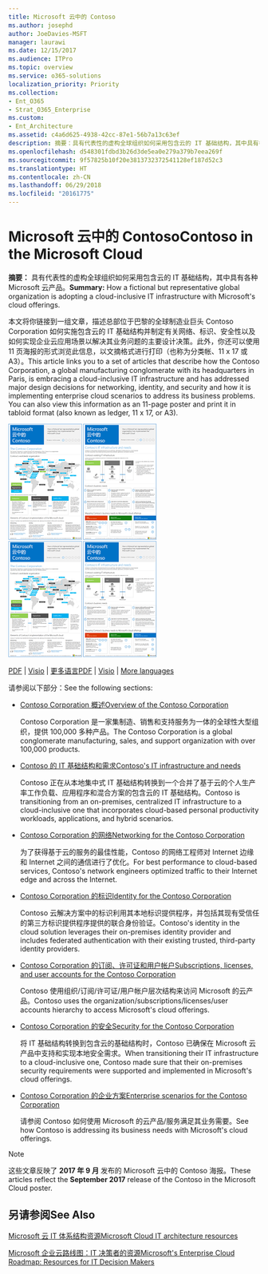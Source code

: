 ```yaml
---
title: Microsoft 云中的 Contoso
ms.author: josephd
author: JoeDavies-MSFT
manager: laurawi
ms.date: 12/15/2017
ms.audience: ITPro
ms.topic: overview
ms.service: o365-solutions
localization_priority: Priority
ms.collection:
- Ent_O365
- Strat_O365_Enterprise
ms.custom:
- Ent_Architecture
ms.assetid: c4a6d625-4938-42cc-87e1-56b7a13c63ef
description: 摘要：具有代表性的虚构全球组织如何采用包含云的 IT 基础结构，其中具有各种 Microsoft 云产品。
ms.openlocfilehash: d548301fdbd3b26d3de5ea0e279a379b7eea269f
ms.sourcegitcommit: 9f57825b10f20e3813732372541128ef187d52c3
ms.translationtype: HT
ms.contentlocale: zh-CN
ms.lasthandoff: 06/29/2018
ms.locfileid: "20161775"
---
```

# <a name="contoso-in-the-microsoft-cloud"></a><span data-ttu-id="b12e5-103">Microsoft 云中的 Contoso</span><span class="sxs-lookup"><span data-stu-id="b12e5-103">Contoso in the Microsoft Cloud</span></span>

 <span data-ttu-id="b12e5-104">**摘要：** 具有代表性的虚构全球组织如何采用包含云的 IT 基础结构，其中具有各种 Microsoft 云产品。</span><span class="sxs-lookup"><span data-stu-id="b12e5-104">**Summary:** How a fictional but representative global organization is adopting a cloud-inclusive IT infrastructure with Microsoft's cloud offerings.</span></span>
  
<span data-ttu-id="b12e5-p101">本文将你链接到一组文章，描述总部位于巴黎的全球制造业巨头 Contoso Corporation 如何实施包含云的 IT 基础结构并制定有关网络、标识、安全性以及如何实现企业云应用场景以解决其业务问题的主要设计决策。此外，你还可以使用 11 页海报的形式浏览此信息，以文摘格式进行打印（也称为分类帐、11 x 17 或 A3）。</span><span class="sxs-lookup"><span data-stu-id="b12e5-p101">This article links you to a set of articles that describe how the Contoso Corporation, a global manufacturing conglomerate with its headquarters in Paris, is embracing a cloud-inclusive IT infrastructure and has addressed major design decisions for networking, identity, and security and how it is implementing enterprise cloud scenarios to address its business problems. You can also view this information as an 11-page poster and print it in tabloid format (also known as ledger, 11 x 17, or A3).</span></span>
  
<span data-ttu-id="b12e5-107">[![海报缩略图：Microsoft 云中的 Contoso。](images/Contoso_Poster/Thumbnail.png)](https://www.microsoft.com/download/details.aspx?id=54427)</span><span class="sxs-lookup"><span data-stu-id="b12e5-107">[![Thumb image of the Contoso in the Microsoft Cloud poster.](images/Contoso_Poster/Thumbnail.png)](https://www.microsoft.com/download/details.aspx?id=54427)</span></span>
  
<span data-ttu-id="b12e5-108">[PDF](https://go.microsoft.com/fwlink/p/?linkid=842085)  | [Visio](https://go.microsoft.com/fwlink/p/?linkid=842086)  | [更多语言](https://www.microsoft.com/download/details.aspx?id=54427)</span><span class="sxs-lookup"><span data-stu-id="b12e5-108">[PDF](https://go.microsoft.com/fwlink/p/?linkid=842085)  | [Visio](https://go.microsoft.com/fwlink/p/?linkid=842086)  | [More languages](https://www.microsoft.com/download/details.aspx?id=54427)</span></span>
  
<span data-ttu-id="b12e5-109">请参阅以下部分：</span><span class="sxs-lookup"><span data-stu-id="b12e5-109">See the following sections:</span></span>
  
- [<span data-ttu-id="b12e5-110">Contoso Corporation 概述</span><span class="sxs-lookup"><span data-stu-id="b12e5-110">Overview of the Contoso Corporation</span></span>](overview-of-the-contoso-corporation.md)
    
    <span data-ttu-id="b12e5-111">Contoso Corporation 是一家集制造、销售和支持服务为一体的全球性大型组织，提供 100,000 多种产品。</span><span class="sxs-lookup"><span data-stu-id="b12e5-111">The Contoso Corporation is a global conglomerate manufacturing, sales, and support organization with over 100,000 products.</span></span>
    
- [<span data-ttu-id="b12e5-112">Contoso 的 IT 基础结构和需求</span><span class="sxs-lookup"><span data-stu-id="b12e5-112">Contoso's IT infrastructure and needs</span></span>](contoso-it-infrastructure-and-needs.md)
    
    <span data-ttu-id="b12e5-113">Contoso 正在从本地集中式 IT 基础结构转换到一个合并了基于云的个人生产率工作负载、应用程序和混合方案的包含云的 IT 基础结构。</span><span class="sxs-lookup"><span data-stu-id="b12e5-113">Contoso is transitioning from an on-premises, centralized IT infrastructure to a cloud-inclusive one that incorporates cloud-based personal productivity workloads, applications, and hybrid scenarios.</span></span>
    
- [<span data-ttu-id="b12e5-114">Contoso Corporation 的网络</span><span class="sxs-lookup"><span data-stu-id="b12e5-114">Networking for the Contoso Corporation</span></span>](networking-for-the-contoso-corporation.md)
    
    <span data-ttu-id="b12e5-115">为了获得基于云的服务的最佳性能，Contoso 的网络工程师对 Internet 边缘和 Internet 之间的通信进行了优化。</span><span class="sxs-lookup"><span data-stu-id="b12e5-115">For best performance to cloud-based services, Contoso's network engineers optimized traffic to their Internet edge and across the Internet.</span></span>
    
- [<span data-ttu-id="b12e5-116">Contoso Corporation 的标识</span><span class="sxs-lookup"><span data-stu-id="b12e5-116">Identity for the Contoso Corporation</span></span>](identity-for-the-contoso-corporation.md)
    
    <span data-ttu-id="b12e5-117">Contoso 云解决方案中的标识利用其本地标识提供程序，并包括其现有受信任的第三方标识提供程序提供的联合身份验证。</span><span class="sxs-lookup"><span data-stu-id="b12e5-117">Contoso's identity in the cloud solution leverages their on-premises identity provider and includes federated authentication with their existing trusted, third-party identity providers.</span></span>
    
- [<span data-ttu-id="b12e5-118">Contoso Corporation 的订阅、许可证和用户帐户</span><span class="sxs-lookup"><span data-stu-id="b12e5-118">Subscriptions, licenses, and user accounts for the Contoso Corporation</span></span>](subscriptions-licenses-and-user-accounts-for-the-contoso-corporation.md)
    
    <span data-ttu-id="b12e5-119">Contoso 使用组织/订阅/许可证/用户帐户层次结构来访问 Microsoft 的云产品。</span><span class="sxs-lookup"><span data-stu-id="b12e5-119">Contoso uses the organization/subscriptions/licenses/user accounts hierarchy to access Microsoft's cloud offerings.</span></span>
    
- [<span data-ttu-id="b12e5-120">Contoso Corporation 的安全</span><span class="sxs-lookup"><span data-stu-id="b12e5-120">Security for the Contoso Corporation</span></span>](security-for-the-contoso-corporation.md)
    
    <span data-ttu-id="b12e5-121">将 IT 基础结构转换到包含云的基础结构时，Contoso 已确保在 Microsoft 云产品中支持和实现本地安全需求。</span><span class="sxs-lookup"><span data-stu-id="b12e5-121">When transitioning their IT infrastructure to a cloud-inclusive one, Contoso made sure that their on-premises security requirements were supported and implemented in Microsoft's cloud offerings.</span></span>
    
- [<span data-ttu-id="b12e5-122">Contoso Corporation 的企业方案</span><span class="sxs-lookup"><span data-stu-id="b12e5-122">Enterprise scenarios for the Contoso Corporation</span></span>](enterprise-scenarios-for-the-contoso-corporation.md)
    
    <span data-ttu-id="b12e5-123">请参阅 Contoso 如何使用 Microsoft 的云产品/服务满足其业务需要。</span><span class="sxs-lookup"><span data-stu-id="b12e5-123">See how Contoso is addressing its business needs with Microsoft's cloud offerings.</span></span>
    
> [!NOTE]
> <span data-ttu-id="b12e5-124">这些文章反映了 **2017 年 9 月** 发布的 Microsoft 云中的 Contoso 海报。</span><span class="sxs-lookup"><span data-stu-id="b12e5-124">These articles reflect the **September 2017** release of the Contoso in the Microsoft Cloud poster.</span></span>
  
## <a name="see-also"></a><span data-ttu-id="b12e5-125">另请参阅</span><span class="sxs-lookup"><span data-stu-id="b12e5-125">See Also</span></span>

[<span data-ttu-id="b12e5-126">Microsoft 云 IT 体系结构资源</span><span class="sxs-lookup"><span data-stu-id="b12e5-126">Microsoft Cloud IT architecture resources</span></span>](microsoft-cloud-it-architecture-resources.md)

[<span data-ttu-id="b12e5-127">Microsoft 企业云路线图：IT 决策者的资源</span><span class="sxs-lookup"><span data-stu-id="b12e5-127">Microsoft's Enterprise Cloud Roadmap: Resources for IT Decision Makers</span></span>](https://sway.com/FJ2xsyWtkJc2taRD)



